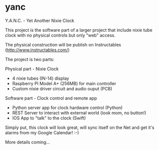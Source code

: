 # yanc
Y.A.N.C. - Yet Another Nixie Clock

This project is the software part of a larger project that include nixie tube clock with no physical controls but only "web" access.

The physical construction will be publish on Instructables (http://www.instructables.com/)

The project is two parts:

Physical part - Nixie Clock

- 4 nixie tubes (IN-14) display
- Raspberry PI Model A+ (256MB) for main controller
- Custom nixie driver circuit and audio ouput (PCB)

Software part - Clock control and remote app

- Python server app for clock hardware control (Python)
- REST Server to interact with external world (look mom, no button!)
- IOS App to "talk" to the clock (Swift)

Simply put, this clock will look great, will sync itself on the Net and get it's alarms from my Google Calendar! :-)

More details coming...
